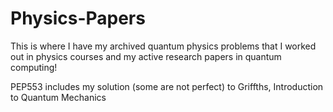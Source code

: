 # Physics-Papers

This is where I have my archived quantum physics problems that I worked out in physics courses and my active research papers in quantum computing!

PEP553 includes my solution (some are not perfect) to Griffths, Introduction to Quantum Mechanics
